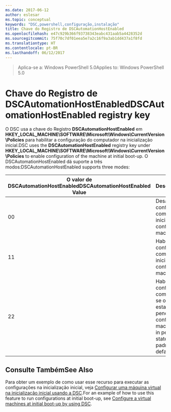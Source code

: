```yaml
---
ms.date: 2017-06-12
author: eslesar
ms.topic: conceptual
keywords: "DSC,powershell,configuração,instalação"
title: Chave do Registro de DSCAutomationHostEnabled
ms.openlocfilehash: e47c929b366f93738343eabc431aab5a4428352d
ms.sourcegitcommit: 75f70c7df01eea5e7a2c16f9a3ab1dd437a1f8fd
ms.translationtype: HT
ms.contentlocale: pt-BR
ms.lasthandoff: 06/12/2017
---
```

><span data-ttu-id="4b509-103">Aplica-se a: Windows PowerShell 5.0</span><span class="sxs-lookup"><span data-stu-id="4b509-103">Applies to: Windows PowerShell 5.0</span></span>

# <a name="dscautomationhostenabled-registry-key"></a><span data-ttu-id="4b509-104">Chave do Registro de DSCAutomationHostEnabled</span><span class="sxs-lookup"><span data-stu-id="4b509-104">DSCAutomationHostEnabled registry key</span></span>

<span data-ttu-id="4b509-105">O DSC usa a chave do Registro **DSCAutomationHostEnabled** em **HKEY_LOCAL_MACHINE\SOFTWARE\Microsoft\Windows\CurrentVersion\Policies** para habilitar a configuração do computador na inicialização inicial.</span><span class="sxs-lookup"><span data-stu-id="4b509-105">DSC uses the **DSCAutomationHostEnabled** registry key under **HKEY_LOCAL_MACHINE\SOFTWARE\Microsoft\Windows\CurrentVersion\Policies** to enable configuration of the machine at initial boot-up.</span></span>
<span data-ttu-id="4b509-106">O DSCAutomationHostEnabled dá suporte a três modos:</span><span class="sxs-lookup"><span data-stu-id="4b509-106">DSCAutomationHostEnabled supports three modes:</span></span>

|  <span data-ttu-id="4b509-107">O valor de DSCAutomationHostEnabled</span><span class="sxs-lookup"><span data-stu-id="4b509-107">DSCAutomationHostEnabled Value</span></span>  |  <span data-ttu-id="4b509-108">Descrição</span><span class="sxs-lookup"><span data-stu-id="4b509-108">Description</span></span>   | 
|---|---| 
<span data-ttu-id="4b509-109">0</span><span class="sxs-lookup"><span data-stu-id="4b509-109">0</span></span> | <span data-ttu-id="4b509-110">Desabilite a configuração do computador na inicialização.</span><span class="sxs-lookup"><span data-stu-id="4b509-110">Disable configuring the machine at boot-up.</span></span> |
<span data-ttu-id="4b509-111">1</span><span class="sxs-lookup"><span data-stu-id="4b509-111">1</span></span> | <span data-ttu-id="4b509-112">Habilite a configuração do computador na inicialização.</span><span class="sxs-lookup"><span data-stu-id="4b509-112">Enable configuring the machine at boot-up.</span></span> |
<span data-ttu-id="4b509-113">2</span><span class="sxs-lookup"><span data-stu-id="4b509-113">2</span></span> | <span data-ttu-id="4b509-114">Habilite a configuração do computador somente se o DSC estiver no estado atual ou pendente.</span><span class="sxs-lookup"><span data-stu-id="4b509-114">Enable configuring the machine only if DSC is in pending or current state.</span></span> <span data-ttu-id="4b509-115">Este é o valor padrão.</span><span class="sxs-lookup"><span data-stu-id="4b509-115">This is the default value.</span></span> |

## <a name="see-also"></a><span data-ttu-id="4b509-116">Consulte Também</span><span class="sxs-lookup"><span data-stu-id="4b509-116">See Also</span></span>

<span data-ttu-id="4b509-117">Para obter um exemplo de como usar esse recurso para executar as configurações na inicialização inicial, veja [Configurar uma máquina virtual na inicialização inicial usando a DSC](bootstrapDsc.md).</span><span class="sxs-lookup"><span data-stu-id="4b509-117">For an example of how to use this feature to run configurations at initial boot-up, see [Configure a virtual machines at initial boot-up by using DSC](bootstrapDsc.md).</span></span>


